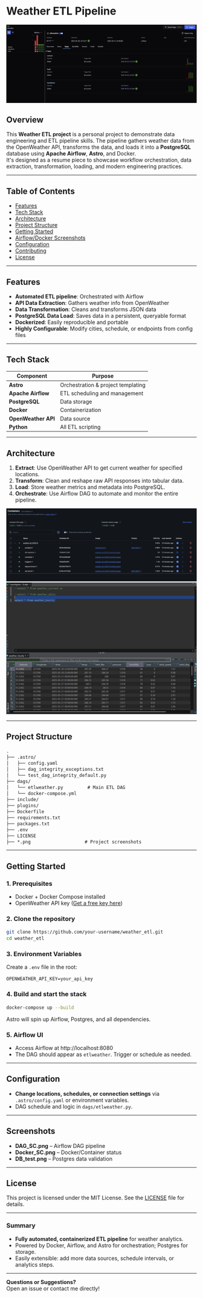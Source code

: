 # Weather ETL Pipeline

![Airflow DAG Screenshot](DAG_SC.png)

## Overview

This **Weather ETL project** is a personal project to demonstrate data engineering and ETL pipeline skills. The pipeline gathers weather data from the OpenWeather API, transforms the data, and loads it into a **PostgreSQL** database using **Apache Airflow**, **Astro**, and Docker.  
It's designed as a resume piece to showcase workflow orchestration, data extraction, transformation, loading, and modern engineering practices.

---

## Table of Contents

- [Features](#features)
- [Tech Stack](#tech-stack)
- [Architecture](#architecture)
- [Project Structure](#project-structure)
- [Getting Started](#getting-started)
- [Airflow/Docker Screenshots](#screenshots)
- [Configuration](#configuration)
- [Contributing](#contributing)
- [License](#license)

---

## Features

- **Automated ETL pipeline**: Orchestrated with Airflow
- **API Data Extraction**: Gathers weather info from OpenWeather
- **Data Transformation**: Cleans and transforms JSON data
- **PostgreSQL Data Load**: Saves data in a persistent, queryable format
- **Dockerized**: Easily reproducible and portable
- **Highly Configurable**: Modify cities, schedule, or endpoints from config files

---

## Tech Stack

| Component           | Purpose                          |
|---------------------|----------------------------------|
| **Astro**           | Orchestration & project templating|
| **Apache Airflow**  | ETL scheduling and management    |
| **PostgreSQL**      | Data storage                     |
| **Docker**          | Containerization                 |
| **OpenWeather API** | Data source                      |
| **Python**          | All ETL scripting                |

---

## Architecture

1. **Extract**: Use OpenWeather API to get current weather for specified locations.
2. **Transform**: Clean and reshape raw API responses into tabular data.
3. **Load**: Store weather metrics and metadata into PostgreSQL.
4. **Orchestrate**: Use Airflow DAG to automate and monitor the entire pipeline.

![Docker Screenshot](Docker_SC.png)
![DB Test Screenshot](DB_test.png)

---

## Project Structure

```
.
├── .astro/
│   ├── config.yaml
│   ├── dag_integrity_exceptions.txt
│   └── test_dag_integrity_default.py
├── dags/
│   └── etlweather.py         # Main ETL DAG
│   └── docker-compose.yml
├── include/
├── plugins/
├── Dockerfile
├── requirements.txt
├── packages.txt
├── .env
├── LICENSE
├── *.png                    # Project screenshots
```

---

## Getting Started

### 1. Prerequisites

- Docker + Docker Compose installed
- OpenWeather API key ([Get a free key here](https://openweathermap.org/api))

### 2. Clone the repository

```bash
git clone https://github.com/your-username/weather_etl.git
cd weather_etl
```

### 3. Environment Variables

Create a `.env` file in the root:

```
OPENWEATHER_API_KEY=your_api_key
```

### 4. Build and start the stack

```bash
docker-compose up --build
```

Astro will spin up Airflow, Postgres, and all dependencies.

### 5. Airflow UI

- Access Airflow at http://localhost:8080  
- The DAG should appear as `etlweather`. Trigger or schedule as needed.

---

## Configuration

- **Change locations, schedules, or connection settings** via `.astro/config.yaml` or environment variables.
- DAG schedule and logic in `dags/etlweather.py`.

---

## Screenshots

- **DAG_SC.png** – Airflow DAG pipeline
- **Docker_SC.png** – Docker/Container status
- **DB_test.png** – Postgres data validation

---

## License

This project is licensed under the MIT License. See the [LICENSE](LICENSE) file for details.

---

### Summary

- **Fully automated, containerized ETL pipeline** for weather analytics.
- Powered by Docker, Airflow, and Astro for orchestration; Postgres for storage.
- Easily extensible: add more data sources, schedule intervals, or analytics steps.

---

**Questions or Suggestions?**  
Open an issue or contact me directly!
